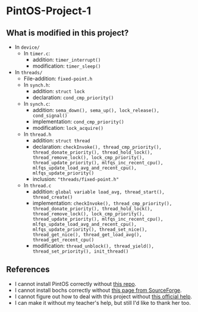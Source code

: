 # PintOS-Project-1


## What is modified in this project?
- In ```device/```
  - In ```timer.c```:
    - addition: ```timer_interrupt()```
    - modification: ```timer_sleep()```
- In ```threads/```
  - File-addition: ```fixed-point.h```
  - In ```synch.h```:
    - addition: ```struct lock```
    - declaration: ```cond_cmp_priority()```
  - In ```synch.c```:
    - addition: ```sema_down(), sema_up(), lock_release(), cond_signal()```
    - implementation: ```cond_cmp_priority()```
    - modification: ```lock_acquire()```
  - In ```thread.h```
    - addition: ```struct thread```
    - declaration: ```checkInvoke(), thread_cmp_priority(), thread_donate_priority(), thread_hold_lock(), thread_remove_lock(), lock_cmp_priority(), thread_update_priority(), mlfqs_inc_recent_cpu(), mlfqs_update_load_avg_and_recent_cpu(), mlfqs_update_priority()```
    - inclusion: ```"threads/fixed-point.h"```
  - In ```thread.c```
    - addition: ```global variable load_avg, thread_start(), thread_create()```
    - implementation: ```checkInvoke(), thread_cmp_priority(), thread_donate_priority(), thread_hold_lock(), thread_remove_lock(), lock_cmp_priority(), thread_update_priority(), mlfqs_inc_recent_cpu(), mlfqs_update_load_avg_and_recent_cpu(), mlfqs_update_priority(), thread_set_nice(), thread_get_nice(), thread_get_load_avg(), thread_get_recent_cpu()```
    - modification: ```thread_unblock(), thread_yield(), thread_set_priority(), init_thread()```
    
 ## References
 - I cannot install PintOS correctly without [this repo](https://github.com/WyldeCat/pintos-anon).
 - I cannot install bochs correctly without [this page from SourceForge](https://sourceforge.net/projects/bochs/files/bochs/2.6.6/).
 - I cannot figure out how to deal with this project without [this official help](https://web.stanford.edu/class/cs140/projects/pintos/pintos.html).
 - I can make it without my teacher's help, but still I'd like to thank her too.
